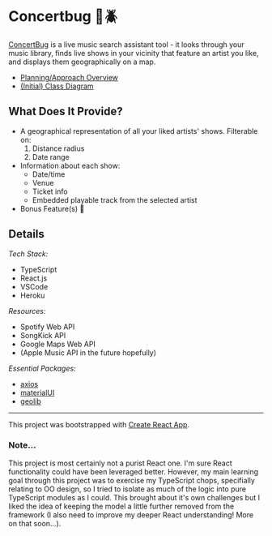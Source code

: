 # Concertbug :microphone::beetle:

[ConcertBug](https://concertbug.herokuapp.com) is a live music search assistant tool - it looks through your music library, finds live shows in your vicinity that feature an artist you like, and displays them geographically on a map.

- [Planning/Approach Overview](https://docs.google.com/document/d/1LQvc6JSZblEMstAgsUkg_fFnjt5LMhc5YHWmB8zfad0/edit?usp=sharing)
- [(Initial) Class Diagram](https://github.com/tzarick/concertbug/blob/master/design/concertbug-v2-class-diagram1.jpg)

## What Does It Provide?

- A geographical representation of all your liked artists' shows. Filterable on:
  1. Distance radius
  2. Date range
- Information about each show:
  - Date/time
  - Venue
  - Ticket info
  - Embedded playable track from the selected artist
- Bonus Feature(s) :cowboy_hat_face:

## Details

_Tech Stack:_

- TypeScript
- React.js
- VSCode
- Heroku

_Resources:_

- Spotify Web API
- SongKick API
- Google Maps Web API
- (Apple Music API in the future hopefully)

_Essential Packages:_

- [axios](https://github.com/axios/axios)
- [materialUI](https://material-ui.com/)
- [geolib](https://github.com/manuelbieh/geolib)

---

This project was bootstrapped with [Create React App](https://github.com/facebook/create-react-app).

### Note...

This project is most certainly not a purist React one. I'm sure React functionality could have been leveraged better. However, my main learning goal through this project was to exercise my TypeScript chops, specifially relating to OO design, so I tried to isolate as much of the logic into pure TypeScript modules as I could. This brought about it's own challenges but I liked the idea of keeping the model a little further removed from the framework (I also need to improve my deeper React understanding! More on that soon...).
